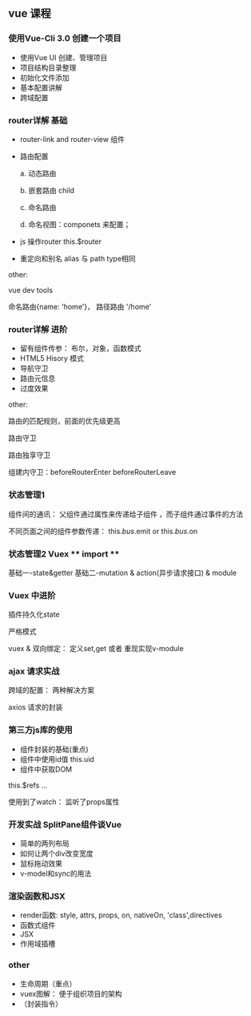 ## vue 课程

### 使用Vue-Cli 3.0 创建一个项目

- 使用Vue UI 创建、管理项目
- 项目结构目录整理
- 初始化文件添加
- 基本配置讲解
- 跨域配置


### router详解 基础

- router-link and router-view 组件
- 路由配置

    a. 动态路由

    b. 嵌套路由 child

    c. 命名路由

    d. 命名视图：componets 来配置； <router-view name="tel" />
- js 操作router this.$router
- 重定向和别名  alias 与 path type相同

other:

vue dev tools

命名路由{name: 'home'}， 路径路由 '/home'

### router详解 进阶

- 留有组件传参： 布尔，对象，函数模式
- HTML5 Hisory 模式
- 导航守卫
- 路由元信息
- 过度效果

other:

路由的匹配规则，前面的优先级更高

路由守卫

路由独享守卫

组建内守卫：beforeRouterEnter beforeRouterLeave


### 状态管理1

组件间的通讯： 父组件通过属性来传递给子组件 ，而子组件通过事件的方法

不同页面之间的组件参数传递： this.$bus.$emit  or this.$bus.$on


### 状态管理2 Vuex  ** import **

基础一-state&getter
基础二-mutation & action(异步请求接口) & module

### Vuex 中进阶

插件持久化state

严格模式

vuex & 双向绑定： 定义set,get 或者 重现实现v-module

### ajax 请求实战

跨域的配置： 两种解决方案

axios 请求的封装

###  第三方js库的使用

- 组件封装的基础(重点)
- 组件中使用id值 this.uid
- 组件中获取DOM

this.$refs ...

使用到了watch： 监听了props属性


### 开发实战  SplitPane组件谈Vue

- 简单的两列布局
- 如何让两个div改变宽度
- 鼠标拖动效果
- v-model和sync的用法

### 渲染函数和JSX

- render函数: style, attrs, props, on, nativeOn, 'class',directives
- 函数式组件
- JSX
- 作用域插槽


### other
- 生命周期（重点）
- vuex图解： 便于组织项目的架构
- （封装指令）



